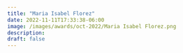 ```yaml
---
title: "Maria Isabel Florez"
date: 2022-11-11T17:33:38-06:00
image: /images/awards/oct-2022/Maria Isabel Florez.png
description:
draft: false
---
```



